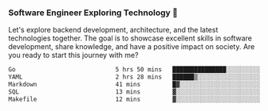 ### Software Engineer Exploring Technology 🚀 

Let's explore backend development, architecture, and the latest technologies together. The goal is to showcase excellent skills in software development, share knowledge, and have a positive impact on society. Are you ready to start this journey with me?

<!--START_SECTION:waka-->

```txt
Go                            5 hrs 50 mins   ███████████████░░░░░░░░░░   60.58 %
YAML                          2 hrs 28 mins   ██████▒░░░░░░░░░░░░░░░░░░   25.67 %
Markdown                      41 mins         █▓░░░░░░░░░░░░░░░░░░░░░░░   07.26 %
SQL                           13 mins         ▓░░░░░░░░░░░░░░░░░░░░░░░░   02.38 %
Makefile                      12 mins         ▓░░░░░░░░░░░░░░░░░░░░░░░░   02.24 %
```

<!--END_SECTION:waka-->
